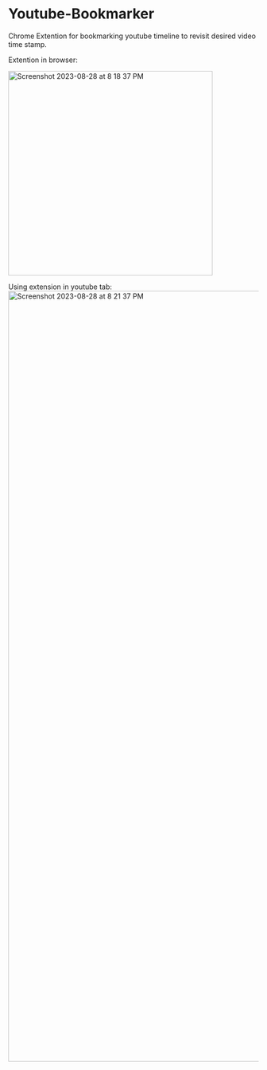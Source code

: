 # Youtube-Bookmarker
Chrome Extention for bookmarking youtube timeline to revisit desired video time stamp.

Extention in browser:

<img width="411" alt="Screenshot 2023-08-28 at 8 18 37 PM" src="https://github.com/puranjay-singh/Youtube-Bookmarker/assets/95169352/fd542030-5413-4edb-9065-c72ae1061732">



Using extension in youtube tab:
<img width="1549" alt="Screenshot 2023-08-28 at 8 21 37 PM" src="https://github.com/puranjay-singh/Youtube-Bookmarker/assets/95169352/df15bc01-28f5-4fc7-bd26-fe6ffc65af0d">
